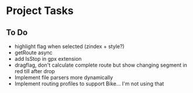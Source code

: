 # Project Tasks

## To Do
- highlight flag when selected (zindex + style?)
- getRoute async
- add IsStop in gpx extension
- dragflag, don't calculate complete route but show changing segment in red till after drop
- Implement file parsers more dynamically
- Implement routing profiles to support Bike... I'm not using that


